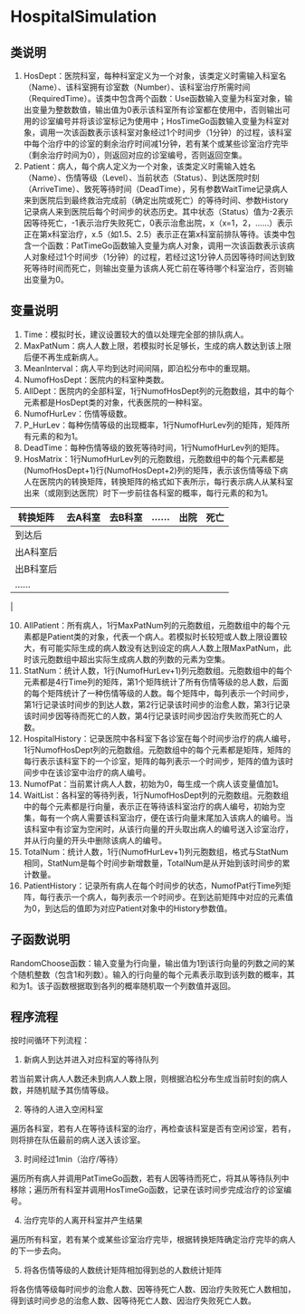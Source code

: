 # HospitalSimulation
## 类说明
1. HosDept：医院科室，每种科室定义为一个对象，该类定义时需输入科室名（Name）、该科室拥有诊室数（Number）、该科室治疗所需时间（RequiredTime）。该类中包含两个函数：Use函数输入变量为科室对象，输出变量为整数数值，输出值为0表示该科室所有诊室都在使用中，否则输出可用的诊室编号并将该诊室标记为使用中；HosTimeGo函数输入变量为科室对象，调用一次该函数表示该科室对象经过1个时间步（1分钟）的过程，该科室中每个治疗中的诊室的剩余治疗时间减1分钟，若有某个或某些诊室治疗完毕（剩余治疗时间为0），则返回对应的诊室编号，否则返回空集。
2. Patient：病人，每个病人定义为一个对象，该类定义时需输入姓名（Name）、伤情等级（Level）、当前状态（Status）、到达医院时刻（ArriveTime）、致死等待时间（DeadTime），另有参数WaitTime记录病人来到医院后到最终救治完成前（确定出院或死亡）的等待时间、参数History记录病人来到医院后每个时间步的状态历史。其中状态（Status）值为-2表示因等待死亡，-1表示治疗失败死亡，0表示治愈出院，x（x=1，2，……）表示正在第x科室治疗，x.5（如1.5、2.5）表示正在第x科室前排队等待。该类中包含一个函数：PatTimeGo函数输入变量为病人对象，调用一次该函数表示该病人对象经过1个时间步（1分钟）的过程，若经过这1分钟人员因等待时间达到致死等待时间而死亡，则输出变量为该病人死亡前在等待哪个科室治疗，否则输出变量为0。

## 变量说明
1. Time：模拟时长，建议设置较大的值以处理完全部的排队病人。
2. MaxPatNum：病人人数上限，若模拟时长足够长，生成的病人数达到该上限后便不再生成新病人。
3. MeanInterval：病人平均到达时间间隔，即泊松分布中的重现期。
4. NumofHosDept：医院内的科室种类数。
5. AllDept：医院内的全部科室，1行NumofHosDept列的元胞数组，其中的每个元素都是HosDept类的对象，代表医院的一种科室。
6. NumofHurLev：伤情等级数。
7. P_HurLev：每种伤情等级的出现概率，1行NumofHurLev列的矩阵，矩阵所有元素的和为1。
8. DeadTime：每种伤情等级的致死等待时间，1行NumofHurLev列的矩阵。
9. HosMatrix：1行NumofHurLev列的元胞数组，元胞数组中的每个元素都是(NumofHosDept+1)行(NumofHosDept+2)列的矩阵，表示该伤情等级下病人在医院内的转换矩阵，转换矩阵的格式如下表所示，每行表示病人从某科室出来（或刚到达医院）时下一步前往各科室的概率，每行元素的和为1。

转换矩阵|去A科室|去B科室|……|出院|死亡
-|-|-|-|-|-
到达后| 
出A科室后|
出B科室后|
……|
|

10. AllPatient：所有病人，1行MaxPatNum列的元胞数组，元胞数组中的每个元素都是Patient类的对象，代表一个病人。若模拟时长较短或人数上限设置较大，有可能实际生成的病人数没有达到设定的病人人数上限MaxPatNum，此时该元胞数组中超出实际生成病人数的列数的元素为空集。
11. StatNum：统计人数，1行(NumofHurLev+1)列元胞数组。元胞数组中的每个元素都是4行Time列的矩阵，第1个矩阵统计了所有伤情等级的总人数，后面的每个矩阵统计了一种伤情等级的人数。每个矩阵中，每列表示一个时间步，第1行记录该时间步的到达人数，第2行记录该时间步的治愈人数，第3行记录该时间步因等待而死亡的人数，第4行记录该时间步因治疗失败而死亡的人数。
12. HospitalHistory：记录医院中各科室下各诊室在每个时间步治疗的病人编号，1行NumofHosDept列的元胞数组。元胞数组中的每个元素都是矩阵，矩阵的每行表示该科室下的一个诊室，矩阵的每列表示一个时间步，矩阵的值为该时间步中在该诊室中治疗的病人编号。
13. NumofPat：当前累计病人人数，初始为0，每生成一个病人该变量值加1。
14. WaitList：各科室的等待列表，1行NumofHosDept列的元胞数组。元胞数组中的每个元素都是行向量，表示正在等待该科室治疗的病人编号，初始为空集，每有一个病人需要该科室治疗，便在该行向量末尾加入该病人的编号。当该科室中有诊室为空闲时，从该行向量的开头取出病人的编号送入诊室治疗，并从行向量的开头中删除该病人的编号。
15. TotalNum：统计人数，1行(NumofHurLev+1)列元胞数组，格式与StatNum相同，StatNum是每个时间步新增数量，TotalNum是从开始到该时间步的累计数量。
16. PatientHistory：记录所有病人在每个时间步的状态，NumofPat行Time列矩阵，每行表示一个病人，每列表示一个时间步。在到达前矩阵中对应的元素值为0，到达后的值即为对应Patient对象中的History参数值。

## 子函数说明
RandomChoose函数：输入变量为行向量，输出值为1到该行向量的列数之间的某个随机整数（包含1和列数）。输入的行向量的每个元素表示取到该列数的概率，其和为1。该子函数根据取到各列的概率随机取一个列数值并返回。

## 程序流程

按时间循环下列流程：

1. 新病人到达并进入对应科室的等待队列

若当前累计病人人数还未到病人人数上限，则根据泊松分布生成当前时刻的病人数，并随机赋予其伤情等级。

2. 等待的人进入空闲科室

遍历各科室，若有人在等待该科室的治疗，再检查该科室是否有空闲诊室，若有，则将排在队伍最前的病人送入该诊室。

3. 时间经过1min（治疗/等待）

遍历所有病人并调用PatTimeGo函数，若有人因等待而死亡，将其从等待队列中移除；遍历所有科室并调用HosTimeGo函数，记录在该时间步完成治疗的诊室编号。

4. 治疗完毕的人离开科室并产生结果

遍历所有科室，若有某个或某些诊室治疗完毕，根据转换矩阵确定治疗完毕的病人的下一步去向。

5. 将各伤情等级的人数统计矩阵相加得到总的人数统计矩阵

将各伤情等级每时间步的治愈人数、因等待死亡人数、因治疗失败死亡人数相加，得到该时间步总的治愈人数、因等待死亡人数、因治疗失败死亡人数。